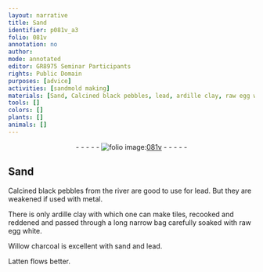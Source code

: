 ```yaml
---
layout: narrative
title: Sand
identifier: p081v_a3
folio: 081v
annotation: no
author:
mode: annotated
editor: GR8975 Seminar Participants
rights: Public Domain
purposes: [advice]
activities: [sandmold making]
materials: [Sand, Calcined black pebbles, lead, ardille clay, raw egg white, charcoal, sand, Latten flows]
tools: []
colors: []
plants: []
animals: []
---
```


 <div class="folio" align="center">- - - - - <a href="http://gallica.bnf.fr/ark:/12148/btv1b10500001g/f168.image" target="_blank"><img src="https://cu-mkp.github.io/GR8975-edition/assets/photo-icon.png" alt="folio image: " style="display:inline-block; margin-bottom:-3px;"/>081v</a> - - - - - </div>  <span class="activity"></span> 

## <span class="material">Sand</span>

 
 <span class="material">Calcined black pebbles</span> from the river are good <span class="sup">to use</span> for <span class="material">lead</span>. But they are weakened if used with metal. 
 
 There is only <span class="material">ardille clay</span> with which one can make tiles, recooked and reddened and passed through a long narrow bag carefully soaked with <span class="material">raw egg white</span>. 
 
 Willow <span class="material">charcoal</span> is excellent with <span class="material">sand</span> <span class="sup">and</span> <span class="material">lead</span>. 
 
 <span class="material">Latten flows</span> better. 
 